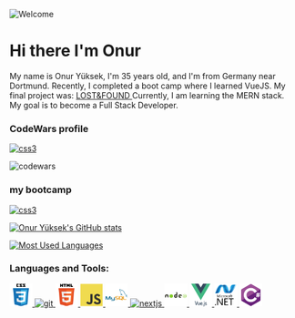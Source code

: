 ![Welcome](https://i.pinimg.com/originals/5f/08/50/5f08505655b858d52ea4ef07a6fa58d5.gif)

# Hi there I'm Onur

<p>
My name is Onur Yüksek, I'm 35 years old, and I'm from Germany near Dortmund. Recently, I completed a boot camp where I learned VueJS.
My final project was: <a href="https://cbe-lostandfound.netlify.app/" target="_blank" rel="noreferrer"> LOST&FOUND </a>
Currently, I am learning the MERN stack.
My goal is to become a Full Stack Developer.
</p>

<h3 align="left">CodeWars profile</h3>
<p align="left">
  <a href="https://www.codewars.com/users/yueksek-onur" target="_blank" rel="noreferrer">
    <img src="https://www.codewars.com/packs/assets/logo.f607a0fb.svg" alt="css3" width="40" height="40" />
  </a>
</p>

![codewars](https://www.codewars.com/users/yueksek-onur/badges/large)

<h3 align="left">my bootcamp</h3>
<p align="left">
  <a href="https://www.coding-bootcamps.eu/" target="_blank" rel="noreferrer">
    <img src="https://image.jimcdn.com/app/cms/image/transf/dimension=115x10000:format=png/path/s0bc1816f4b388266/image/i2c7016bab2e2fa88/version/1647271231/image.png" alt="css3" width="40" height="40" />
  </a>
</p>

[![Onur Yüksek's GitHub stats](https://github-readme-stats.vercel.app/api?username=yueksek-onur)](https://github-readme-stats.vercel.app/api?username=yueksek-onur)

[![Most Used Languages](https://github-readme-stats.vercel.app/api/top-langs/?username=yueksek-onur&layout=compact)](https://github-readme-stats.vercel.app/api/top-langs/?username=yueksek-onur&layout=compact)

<h3 align="left">Languages and Tools:</h3>
<p align="left">
  <a href="https://www.w3schools.com/css/" target="_blank" rel="noreferrer">
    <img src="https://raw.githubusercontent.com/devicons/devicon/master/icons/css3/css3-original-wordmark.svg" alt="css3" width="40" height="40" />
  </a>
  <a href="https://git-scm.com/" target="_blank" rel="noreferrer">
    <img src="https://www.vectorlogo.zone/logos/git-scm/git-scm-icon.svg" alt="git" width="40" height="40" />
  </a>
  <a href="https://www.w3.org/html/" target="_blank" rel="noreferrer">
    <img src="https://raw.githubusercontent.com/devicons/devicon/master/icons/html5/html5-original-wordmark.svg" alt="html5" width="40" height="40" />
  </a>
  <a href="https://developer.mozilla.org/en-US/docs/Web/JavaScript" target="_blank" rel="noreferrer">
    <img src="https://raw.githubusercontent.com/devicons/devicon/master/icons/javascript/javascript-original.svg" alt="javascript" width="40" height="40" />
  </a>
  <a href="https://www.mysql.com/" target="_blank" rel="noreferrer">
    <img src="https://raw.githubusercontent.com/devicons/devicon/master/icons/mysql/mysql-original-wordmark.svg" alt="mysql" width="40" height="40" />
  </a>
  <a href="https://nextjs.org/" target="_blank" rel="noreferrer">
    <img src="https://cdn.worldvectorlogo.com/logos/nextjs-2.svg" alt="nextjs" width="40" height="40" />
  </a>
  <a href="https://nodejs.org" target="_blank" rel="noreferrer">
    <img src="https://raw.githubusercontent.com/devicons/devicon/master/icons/nodejs/nodejs-original-wordmark.svg" alt="nodejs" width="40" height="40" />
  </a>
  <a href="https://vuejs.org/" target="_blank" rel="noreferrer">
    <img src="https://raw.githubusercontent.com/devicons/devicon/master/icons/vuejs/vuejs-original-wordmark.svg" alt="vuejs" width="40" height="40" />
  </a>
    <a href="https://learn.microsoft.com/en-us/dotnet/" target="_blank" rel="noreferrer">
    <img src="https://raw.githubusercontent.com/devicons/devicon/1119b9f84c0290e0f0b38982099a2bd027a48bf1/icons/dot-net/dot-net-original-wordmark.svg" alt="vuejs" width="40" height="40" />
  </a>
      <a href="https://learn.microsoft.com/en-us/dotnet/csharp/" target="_blank" rel="noreferrer">
    <img src="https://raw.githubusercontent.com/devicons/devicon/1119b9f84c0290e0f0b38982099a2bd027a48bf1/icons/csharp/csharp-original.svg" alt="vuejs" width="40" height="40" />
  </a>
</p>


